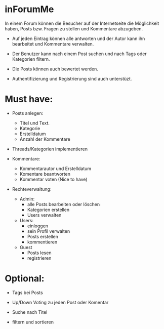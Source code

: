 # inForumMe


In einem Forum können die Besucher auf der Internetseite die Möglichkeit haben, Posts bzw. Fragen zu stellen und Kommentare abzugeben. 

- Auf jeden Eintrag können alle antworten und der Autor kann ihn bearbeitet und Kommentare verwalten.

- Der Benutzer kann nach einem Post suchen und nach Tags oder Kategorien filtern.

- Die Posts können auch bewertet werden.

- Authentifizierung und Registrierung sind auch unterstüzt.


# Must have:


- Posts anlegen: 
    - Titel und Text.
    - Kategorie
    - Erstelldatum
    - Anzahl der Kommentare

- Threads/Kategorien implementieren

- Kommentare:
    - Kommentarautor und Erstelldatum
    - Komentare beantworten
    - Kommentar voten (Nice to have)


- Rechteverwaltung: 
    - Admin:
        - alle Posts bearbeiten oder löschen
        - Kategorien erstellen
        - Users verwalten
    - Users:
        - einloggen
        - sein Profil verwalten
        - Posts erstellen
        - kommentieren
    - Guest
        - Posts lesen
        - registrieren

# Optional:

- Tags bei Posts

- Up/Down Voting zu jeden Post oder Komentar

- Suche nach Titel

- filtern und sortieren